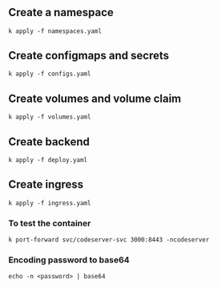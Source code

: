 #

## Create a namespace
```
k apply -f namespaces.yaml
```

## Create configmaps and secrets
```
k apply -f configs.yaml
```

## Create volumes and volume claim
```
k apply -f volumes.yaml
```

## Create backend
```
k apply -f deploy.yaml
```

## Create ingress
```
k apply -f ingress.yaml
```

### To test the container
```
k port-forward svc/codeserver-svc 3000:8443 -ncodeserver
```




### Encoding password to base64
```
echo -n <password> | base64
```